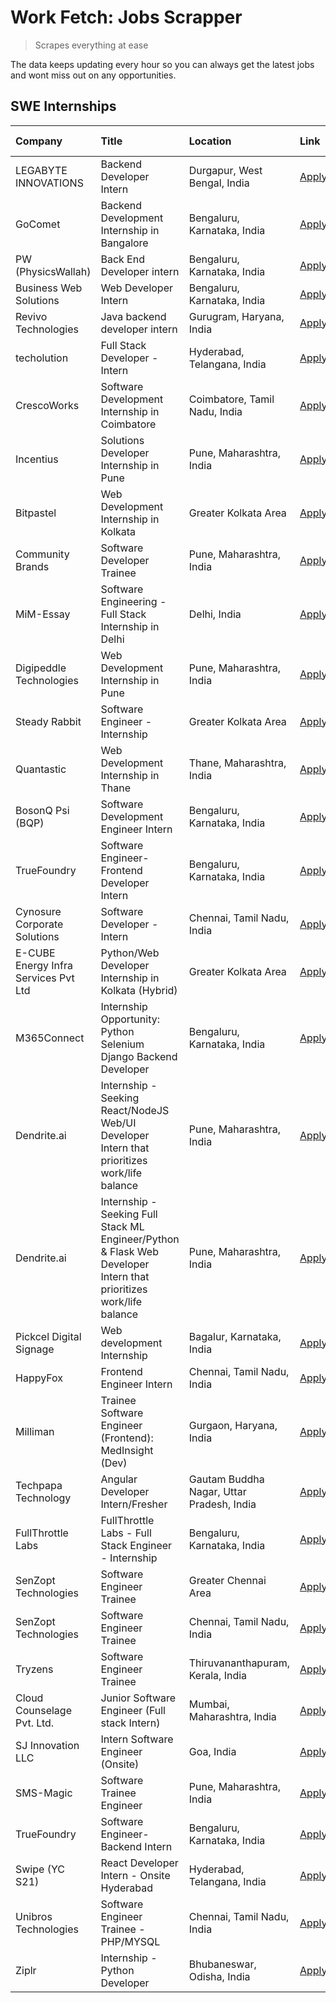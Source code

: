 # Work Fetch: Jobs Scrapper
> Scrapes everything at ease

The data keeps updating every hour so you can always get the latest jobs and wont miss out on any opportunities.

## SWE Internships
<!--START_SECTION:workfetch-->
| Company                              | Title                                                                                                              | Location                                  | Link                                                                                                                                                                                                                                                                                                                                | Date Posted   |
|:-------------------------------------|:-------------------------------------------------------------------------------------------------------------------|:------------------------------------------|:------------------------------------------------------------------------------------------------------------------------------------------------------------------------------------------------------------------------------------------------------------------------------------------------------------------------------------|:--------------|
| LEGABYTE INNOVATIONS                 | Backend Developer Intern                                                                                           | Durgapur, West Bengal, India              | [Apply](https://in.linkedin.com/jobs/view/backend-developer-intern-at-legabyte-innovations-3909245013?position=60&pageNum=0&refId=XRt8%2B%2Fv0NlYYmRUnFdSJSA%3D%3D&trackingId=99ZMwwsX9gU1HXbbHP6kng%3D%3D&trk=public_jobs_jserp-result_search-card)                                                                                | 2024-04-24    |
| GoComet                              | Backend Development Internship in Bangalore                                                                        | Bengaluru, Karnataka, India               | [Apply](https://in.linkedin.com/jobs/view/backend-development-internship-in-bangalore-at-gocomet-3908958124?position=45&pageNum=0&refId=XRt8%2B%2Fv0NlYYmRUnFdSJSA%3D%3D&trackingId=RDBG5P5JJi7jmqZqeaRtvA%3D%3D&trk=public_jobs_jserp-result_search-card)                                                                          | 2024-04-23    |
| PW (PhysicsWallah)                   | Back End Developer intern                                                                                          | Bengaluru, Karnataka, India               | [Apply](https://in.linkedin.com/jobs/view/back-end-developer-intern-at-pw-physicswallah-3907293630?position=23&pageNum=0&refId=XRt8%2B%2Fv0NlYYmRUnFdSJSA%3D%3D&trackingId=B341aP2tui16PlgQQTeOeA%3D%3D&trk=public_jobs_jserp-result_search-card)                                                                                   | 2024-04-22    |
| Business Web Solutions               | Web Developer Intern                                                                                               | Bengaluru, Karnataka, India               | [Apply](https://in.linkedin.com/jobs/view/web-developer-intern-at-business-web-solutions-3906717928?position=15&pageNum=0&refId=XRt8%2B%2Fv0NlYYmRUnFdSJSA%3D%3D&trackingId=2bLOdo3kYXvkm30KzlRs1Q%3D%3D&trk=public_jobs_jserp-result_search-card)                                                                                  | 2024-04-20    |
| Revivo Technologies                  | Java backend developer intern                                                                                      | Gurugram, Haryana, India                  | [Apply](https://in.linkedin.com/jobs/view/java-backend-developer-intern-at-revivo-technologies-3906034446?position=22&pageNum=0&refId=XRt8%2B%2Fv0NlYYmRUnFdSJSA%3D%3D&trackingId=Sch%2FsJf9vwGtuOoYmabKOw%3D%3D&trk=public_jobs_jserp-result_search-card)                                                                          | 2024-04-19    |
| techolution                          | Full Stack Developer - Intern                                                                                      | Hyderabad, Telangana, India               | [Apply](https://in.linkedin.com/jobs/view/full-stack-developer-intern-at-techolution-3904814977?position=21&pageNum=0&refId=XRt8%2B%2Fv0NlYYmRUnFdSJSA%3D%3D&trackingId=4ctqBFzy9tYiL%2BrRVipqNw%3D%3D&trk=public_jobs_jserp-result_search-card)                                                                                    | 2024-04-18    |
| CrescoWorks                          | Software Development Internship in Coimbatore                                                                      | Coimbatore, Tamil Nadu, India             | [Apply](https://in.linkedin.com/jobs/view/software-development-internship-in-coimbatore-at-crescoworks-3904327953?position=5&pageNum=0&refId=XRt8%2B%2Fv0NlYYmRUnFdSJSA%3D%3D&trackingId=Zaw8qkZ75LeK0EJZ87ZB6Q%3D%3D&trk=public_jobs_jserp-result_search-card)                                                                     | 2024-04-17    |
| Incentius                            | Solutions Developer Internship in Pune                                                                             | Pune, Maharashtra, India                  | [Apply](https://in.linkedin.com/jobs/view/solutions-developer-internship-in-pune-at-incentius-3904329499?position=12&pageNum=0&refId=XRt8%2B%2Fv0NlYYmRUnFdSJSA%3D%3D&trackingId=N0iNMZVVabSDtKAVuPmqLA%3D%3D&trk=public_jobs_jserp-result_search-card)                                                                             | 2024-04-17    |
| Bitpastel                            | Web Development Internship in Kolkata                                                                              | Greater Kolkata Area                      | [Apply](https://in.linkedin.com/jobs/view/web-development-internship-in-kolkata-at-bitpastel-3903194722?position=48&pageNum=0&refId=XRt8%2B%2Fv0NlYYmRUnFdSJSA%3D%3D&trackingId=RzH67UYmBEc6Ub0YF9mGyA%3D%3D&trk=public_jobs_jserp-result_search-card)                                                                              | 2024-04-16    |
| Community Brands                     | Software Developer Trainee                                                                                         | Pune, Maharashtra, India                  | [Apply](https://in.linkedin.com/jobs/view/software-developer-trainee-at-community-brands-3899630827?position=13&pageNum=0&refId=XRt8%2B%2Fv0NlYYmRUnFdSJSA%3D%3D&trackingId=FH49DbLt%2B9lIcoVbmVIClw%3D%3D&trk=public_jobs_jserp-result_search-card)                                                                                | 2024-04-15    |
| MiM-Essay                            | Software Engineering - Full Stack Internship in Delhi                                                              | Delhi, India                              | [Apply](https://in.linkedin.com/jobs/view/software-engineering-full-stack-internship-in-delhi-at-mim-essay-3901647332?position=18&pageNum=0&refId=XRt8%2B%2Fv0NlYYmRUnFdSJSA%3D%3D&trackingId=dZBXAvNYE%2FJ1TcA%2BzeLk%2Fg%3D%3D&trk=public_jobs_jserp-result_search-card)                                                          | 2024-04-15    |
| Digipeddle Technologies              | Web Development Internship in Pune                                                                                 | Pune, Maharashtra, India                  | [Apply](https://in.linkedin.com/jobs/view/web-development-internship-in-pune-at-digipeddle-technologies-3898605884?position=30&pageNum=0&refId=XRt8%2B%2Fv0NlYYmRUnFdSJSA%3D%3D&trackingId=m%2BBOWUeZl2zRX73JtUm1Rg%3D%3D&trk=public_jobs_jserp-result_search-card)                                                                 | 2024-04-13    |
| Steady Rabbit                        | Software Engineer - Internship                                                                                     | Greater Kolkata Area                      | [Apply](https://in.linkedin.com/jobs/view/software-engineer-internship-at-steady-rabbit-3885171077?position=4&pageNum=0&refId=XRt8%2B%2Fv0NlYYmRUnFdSJSA%3D%3D&trackingId=HLp%2FMK3bT7B%2B%2BM85miooTg%3D%3D&trk=public_jobs_jserp-result_search-card)                                                                              | 2024-04-08    |
| Quantastic                           | Web Development Internship in Thane                                                                                | Thane, Maharashtra, India                 | [Apply](https://in.linkedin.com/jobs/view/web-development-internship-in-thane-at-quantastic-3888221292?position=51&pageNum=0&refId=XRt8%2B%2Fv0NlYYmRUnFdSJSA%3D%3D&trackingId=1FrQz3mZs9M0DOvUrKHlxA%3D%3D&trk=public_jobs_jserp-result_search-card)                                                                               | 2024-04-08    |
| BosonQ Psi (BQP)                     | Software Development Engineer Intern                                                                               | Bengaluru, Karnataka, India               | [Apply](https://in.linkedin.com/jobs/view/software-development-engineer-intern-at-bosonq-psi-bqp-3888328596?position=19&pageNum=0&refId=XRt8%2B%2Fv0NlYYmRUnFdSJSA%3D%3D&trackingId=DPskB1rBuRCMVKIBi%2Bkj4Q%3D%3D&trk=public_jobs_jserp-result_search-card)                                                                        | 2024-04-06    |
| TrueFoundry                          | Software Engineer- Frontend Developer Intern                                                                       | Bengaluru, Karnataka, India               | [Apply](https://in.linkedin.com/jobs/view/software-engineer-frontend-developer-intern-at-truefoundry-3887320206?position=10&pageNum=0&refId=XRt8%2B%2Fv0NlYYmRUnFdSJSA%3D%3D&trackingId=pG8up5rl%2B1bfBAYnsiVSFw%3D%3D&trk=public_jobs_jserp-result_search-card)                                                                    | 2024-04-05    |
| Cynosure Corporate Solutions         | Software Developer -Intern                                                                                         | Chennai, Tamil Nadu, India                | [Apply](https://in.linkedin.com/jobs/view/software-developer-intern-at-cynosure-corporate-solutions-3884767755?position=14&pageNum=0&refId=XRt8%2B%2Fv0NlYYmRUnFdSJSA%3D%3D&trackingId=TayPRuZeCLivGqKX4mWfzw%3D%3D&trk=public_jobs_jserp-result_search-card)                                                                       | 2024-04-04    |
| E-CUBE Energy Infra Services Pvt Ltd | Python/Web Developer Internship in Kolkata (Hybrid)                                                                | Greater Kolkata Area                      | [Apply](https://in.linkedin.com/jobs/view/python-web-developer-internship-in-kolkata-hybrid-at-e-cube-energy-infra-services-pvt-ltd-3882160442?position=6&pageNum=0&refId=XRt8%2B%2Fv0NlYYmRUnFdSJSA%3D%3D&trackingId=9pbjjVElvzhHQiM75%2Bp9Ig%3D%3D&trk=public_jobs_jserp-result_search-card)                                      | 2024-04-02    |
| M365Connect                          | Internship Opportunity: Python Selenium Django Backend Developer                                                   | Bengaluru, Karnataka, India               | [Apply](https://in.linkedin.com/jobs/view/internship-opportunity-python-selenium-django-backend-developer-at-m365connect-3868219387?position=56&pageNum=0&refId=XRt8%2B%2Fv0NlYYmRUnFdSJSA%3D%3D&trackingId=LrJItB730qLa%2FTELjC1zFA%3D%3D&trk=public_jobs_jserp-result_search-card)                                                | 2024-03-24    |
| Dendrite.ai                          | Internship - Seeking React/NodeJS Web/UI Developer Intern that prioritizes work/life balance                       | Pune, Maharashtra, India                  | [Apply](https://in.linkedin.com/jobs/view/internship-seeking-react-nodejs-web-ui-developer-intern-that-prioritizes-work-life-balance-at-dendrite-ai-3853583200?position=27&pageNum=0&refId=XRt8%2B%2Fv0NlYYmRUnFdSJSA%3D%3D&trackingId=evN955aXJ7guxZGSyrRrew%3D%3D&trk=public_jobs_jserp-result_search-card)                       | 2024-03-12    |
| Dendrite.ai                          | Internship - Seeking Full Stack ML Engineer/Python & Flask Web Developer Intern that prioritizes work/life balance | Pune, Maharashtra, India                  | [Apply](https://in.linkedin.com/jobs/view/internship-seeking-full-stack-ml-engineer-python-flask-web-developer-intern-that-prioritizes-work-life-balance-at-dendrite-ai-3853583202?position=57&pageNum=0&refId=XRt8%2B%2Fv0NlYYmRUnFdSJSA%3D%3D&trackingId=y%2BWTQW1HHjHk26Gl6zoX4Q%3D%3D&trk=public_jobs_jserp-result_search-card) | 2024-03-12    |
| Pickcel Digital Signage              | Web development Internship                                                                                         | Bagalur, Karnataka, India                 | [Apply](https://in.linkedin.com/jobs/view/web-development-internship-at-pickcel-digital-signage-3849506118?position=43&pageNum=0&refId=XRt8%2B%2Fv0NlYYmRUnFdSJSA%3D%3D&trackingId=JrA2MpuP5eJXzbcIGZIYnA%3D%3D&trk=public_jobs_jserp-result_search-card)                                                                           | 2024-03-08    |
| HappyFox                             | Frontend Engineer Intern                                                                                           | Chennai, Tamil Nadu, India                | [Apply](https://in.linkedin.com/jobs/view/frontend-engineer-intern-at-happyfox-3848357951?position=41&pageNum=0&refId=XRt8%2B%2Fv0NlYYmRUnFdSJSA%3D%3D&trackingId=lmSOQ9xdWFx3H2FLLZMSng%3D%3D&trk=public_jobs_jserp-result_search-card)                                                                                            | 2024-03-07    |
| Milliman                             | Trainee Software Engineer (Frontend): MedInsight (Dev)                                                             | Gurgaon, Haryana, India                   | [Apply](https://in.linkedin.com/jobs/view/trainee-software-engineer-frontend-medinsight-dev-at-milliman-3792874280?position=8&pageNum=0&refId=XRt8%2B%2Fv0NlYYmRUnFdSJSA%3D%3D&trackingId=DTGG69wM2f9G3XMuivOQMQ%3D%3D&trk=public_jobs_jserp-result_search-card)                                                                    | 2024-03-01    |
| Techpapa Technology                  | Angular Developer Intern/Fresher                                                                                   | Gautam Buddha Nagar, Uttar Pradesh, India | [Apply](https://in.linkedin.com/jobs/view/angular-developer-intern-fresher-at-techpapa-technology-3834305862?position=49&pageNum=0&refId=XRt8%2B%2Fv0NlYYmRUnFdSJSA%3D%3D&trackingId=bnhD%2BE0iVPH6HQy4oLcoWw%3D%3D&trk=public_jobs_jserp-result_search-card)                                                                       | 2024-02-20    |
| FullThrottle Labs                    | FullThrottle Labs - Full Stack Engineer - Internship                                                               | Bengaluru, Karnataka, India               | [Apply](https://in.linkedin.com/jobs/view/fullthrottle-labs-full-stack-engineer-internship-at-fullthrottle-labs-3829636016?position=46&pageNum=0&refId=XRt8%2B%2Fv0NlYYmRUnFdSJSA%3D%3D&trackingId=OD%2BYDjBILPNsXh88GzAG3Q%3D%3D&trk=public_jobs_jserp-result_search-card)                                                         | 2024-02-17    |
| SenZopt Technologies                 | Software Engineer Trainee                                                                                          | Greater Chennai Area                      | [Apply](https://in.linkedin.com/jobs/view/software-engineer-trainee-at-senzopt-technologies-3827688781?position=26&pageNum=0&refId=XRt8%2B%2Fv0NlYYmRUnFdSJSA%3D%3D&trackingId=TZyVf%2FnlWhtDe799tREE%2Bg%3D%3D&trk=public_jobs_jserp-result_search-card)                                                                           | 2024-02-12    |
| SenZopt Technologies                 | Software Engineer Trainee                                                                                          | Chennai, Tamil Nadu, India                | [Apply](https://in.linkedin.com/jobs/view/software-engineer-trainee-at-senzopt-technologies-3827686880?position=40&pageNum=0&refId=XRt8%2B%2Fv0NlYYmRUnFdSJSA%3D%3D&trackingId=iWH7ftbCthhpQzqcUO3Pvw%3D%3D&trk=public_jobs_jserp-result_search-card)                                                                               | 2024-02-12    |
| Tryzens                              | Software Engineer Trainee                                                                                          | Thiruvananthapuram, Kerala, India         | [Apply](https://in.linkedin.com/jobs/view/software-engineer-trainee-at-tryzens-3809363491?position=28&pageNum=0&refId=XRt8%2B%2Fv0NlYYmRUnFdSJSA%3D%3D&trackingId=DlmHQi%2FsqBEbOzmJvc0TNQ%3D%3D&trk=public_jobs_jserp-result_search-card)                                                                                          | 2024-01-18    |
| Cloud Counselage Pvt. Ltd.           | Junior Software Engineer (Full stack Intern)                                                                       | Mumbai, Maharashtra, India                | [Apply](https://in.linkedin.com/jobs/view/junior-software-engineer-full-stack-intern-at-cloud-counselage-pvt-ltd-3803132814?position=20&pageNum=0&refId=XRt8%2B%2Fv0NlYYmRUnFdSJSA%3D%3D&trackingId=2Xo3f9FN74UvekrjsO9uNg%3D%3D&trk=public_jobs_jserp-result_search-card)                                                          | 2024-01-11    |
| SJ Innovation LLC                    | Intern Software Engineer (Onsite)                                                                                  | Goa, India                                | [Apply](https://in.linkedin.com/jobs/view/intern-software-engineer-onsite-at-sj-innovation-llc-3799959011?position=35&pageNum=0&refId=XRt8%2B%2Fv0NlYYmRUnFdSJSA%3D%3D&trackingId=FHw%2FIRY3YtDrhjEBc163AQ%3D%3D&trk=public_jobs_jserp-result_search-card)                                                                          | 2024-01-11    |
| SMS-Magic                            | Software Trainee Engineer                                                                                          | Pune, Maharashtra, India                  | [Apply](https://in.linkedin.com/jobs/view/software-trainee-engineer-at-sms-magic-3761409781?position=24&pageNum=0&refId=XRt8%2B%2Fv0NlYYmRUnFdSJSA%3D%3D&trackingId=l87EdP0ZGodeApFeF1vqVw%3D%3D&trk=public_jobs_jserp-result_search-card)                                                                                          | 2023-11-16    |
| TrueFoundry                          | Software Engineer-Backend Intern                                                                                   | Bengaluru, Karnataka, India               | [Apply](https://in.linkedin.com/jobs/view/software-engineer-backend-intern-at-truefoundry-3779508170?position=25&pageNum=0&refId=XRt8%2B%2Fv0NlYYmRUnFdSJSA%3D%3D&trackingId=upKbOOHPUoudrXnGv7%2FmpA%3D%3D&trk=public_jobs_jserp-result_search-card)                                                                               | 2023-11-10    |
| Swipe (YC S21)                       | React Developer Intern - Onsite Hyderabad                                                                          | Hyderabad, Telangana, India               | [Apply](https://in.linkedin.com/jobs/view/react-developer-intern-onsite-hyderabad-at-swipe-yc-s21-3737600089?position=31&pageNum=0&refId=XRt8%2B%2Fv0NlYYmRUnFdSJSA%3D%3D&trackingId=iK6NWDygbSm%2Fffudl%2BCCbA%3D%3D&trk=public_jobs_jserp-result_search-card)                                                                     | 2023-10-13    |
| Unibros Technologies                 | Software Engineer Trainee - PHP/MYSQL                                                                              | Chennai, Tamil Nadu, India                | [Apply](https://in.linkedin.com/jobs/view/software-engineer-trainee-php-mysql-at-unibros-technologies-3656599241?position=29&pageNum=0&refId=XRt8%2B%2Fv0NlYYmRUnFdSJSA%3D%3D&trackingId=C80cc4mh99h95CoaRFhmXw%3D%3D&trk=public_jobs_jserp-result_search-card)                                                                     | 2023-06-12    |
| Ziplr                                | Internship - Python Developer                                                                                      | Bhubaneswar, Odisha, India                | [Apply](https://in.linkedin.com/jobs/view/internship-python-developer-at-ziplr-3645677592?position=54&pageNum=0&refId=XRt8%2B%2Fv0NlYYmRUnFdSJSA%3D%3D&trackingId=u9oq9Cmw8zOIhPR7xW0v2Q%3D%3D&trk=public_jobs_jserp-result_search-card)                                                                                            | 2023-06-02    |
<!--END_SECTION:workfetch-->
